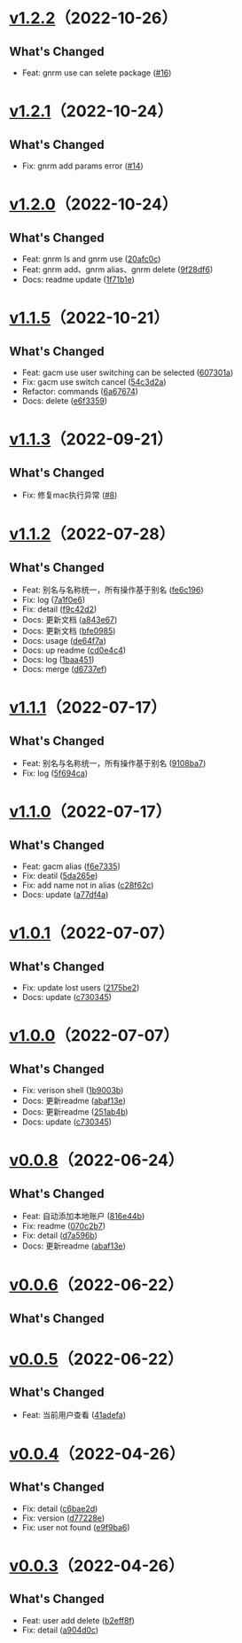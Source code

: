 # [v1.2.2](https://github.com/alqmc/gacm/compare/v1.2.1...v1.2.2)（2022-10-26）


## What's Changed
  - Feat: gnrm use can selete package ([#16](https://github.com/alqmc/gacm/pull/#16))
# [v1.2.1](https://github.com/alqmc/gacm/compare/v1.2.0...v1.2.1)（2022-10-24）


## What's Changed
  - Fix: gnrm add params error ([#14](https://github.com/alqmc/gacm/pull/#14))
# [v1.2.0](https://github.com/alqmc/gacm/compare/v1.1.5...v1.2.0)（2022-10-24）


## What's Changed
  - Feat: gnrm ls and gnrm use ([20afc0c](https://github.com/alqmc/gacm/commit/20afc0c))
  - Feat: gnrm add、gnrm alias、gnrm delete ([9f28df6](https://github.com/alqmc/gacm/commit/9f28df6))
  - Docs: readme update ([1f71b1e](https://github.com/alqmc/gacm/commit/1f71b1e))
# [v1.1.5](https://github.com/alqmc/gacm/compare/v1.1.3...v1.1.5)（2022-10-21）


## What's Changed
  - Feat: gacm use user switching can be selected ([607301a](https://github.com/alqmc/gacm/commit/607301a))
  - Fix: gacm use switch cancel ([54c3d2a](https://github.com/alqmc/gacm/commit/54c3d2a))
  - Refactor: commands ([6a67674](https://github.com/alqmc/gacm/commit/6a67674))
  - Docs: delete ([e6f3359](https://github.com/alqmc/gacm/commit/e6f3359))
# [v1.1.3](https://github.com/alqmc/gacm/compare/v1.1.2...v1.1.3)（2022-09-21）


## What's Changed
  - Fix: 修复mac执行异常 ([#8](https://github.com/alqmc/gacm/pull/#8))
# [v1.1.2](https://github.com/alqmc/gacm/compare/v1.1.1...v1.1.2)（2022-07-28）


## What's Changed
  - Feat: 别名与名称统一，所有操作基于别名 ([fe6c196](https://github.com/alqmc/gacm/commit/fe6c196))
  - Fix: log ([7a1f0e6](https://github.com/alqmc/gacm/commit/7a1f0e6))
  - Fix: detail ([f9c42d2](https://github.com/alqmc/gacm/commit/f9c42d2))
  - Docs: 更新文档 ([a843e67](https://github.com/alqmc/gacm/commit/a843e67))
  - Docs: 更新文档 ([bfe0985](https://github.com/alqmc/gacm/commit/bfe0985))
  - Docs: usage ([de64f7a](https://github.com/alqmc/gacm/commit/de64f7a))
  - Docs: up readme ([cd0e4c4](https://github.com/alqmc/gacm/commit/cd0e4c4))
  - Docs: log ([1baa451](https://github.com/alqmc/gacm/commit/1baa451))
  - Docs: merge ([d6737ef](https://github.com/alqmc/gacm/commit/d6737ef))
# [v1.1.1](https://github.com/alqmc/gacm/compare/v1.1.0...v1.1.1)（2022-07-17）


## What's Changed
  - Feat: 别名与名称统一，所有操作基于别名 ([9108ba7](https://github.com/alqmc/gacm/commit/9108ba7))
  - Fix: log ([5f694ca](https://github.com/alqmc/gacm/commit/5f694ca))
# [v1.1.0](https://github.com/alqmc/gacm/compare/v1.0.1...v1.1.0)（2022-07-17）


## What's Changed
  - Feat: gacm alias ([f6e7335](https://github.com/alqmc/gacm/commit/f6e7335))
  - Fix: deatil ([5da265e](https://github.com/alqmc/gacm/commit/5da265e))
  - Fix: add name not in alias ([c28f62c](https://github.com/alqmc/gacm/commit/c28f62c))
  - Docs: update ([a77df4a](https://github.com/alqmc/gacm/commit/a77df4a))
# [v1.0.1](https://github.com/alqmc/gacm/compare/v1.0.0...v1.0.1)（2022-07-07）


## What's Changed
  - Fix: update lost users ([2175be2](https://github.com/alqmc/gacm/commit/2175be2))
  - Docs: update ([c730345](https://github.com/alqmc/gacm/commit/c730345))
# [v1.0.0](https://github.com/alqmc/gacm/compare/v0.0.8...v1.0.0)（2022-07-07）


## What's Changed
  - Fix: verison shell ([1b9003b](https://github.com/alqmc/gacm/commit/1b9003b))
  - Docs: 更新readme ([abaf13e](https://github.com/alqmc/gacm/commit/abaf13e))
  - Docs: 更新readme ([251ab4b](https://github.com/alqmc/gacm/commit/251ab4b))
  - Docs: update ([c730345](https://github.com/alqmc/gacm/commit/c730345))
# [v0.0.8](https://github.com/alqmc/gacm/compare/v0.0.6...v0.0.8)（2022-06-24）


## What's Changed
  - Feat: 自动添加本地账户 ([816e44b](https://github.com/alqmc/gacm/commit/816e44b))
  - Fix: readme ([070c2b7](https://github.com/alqmc/gacm/commit/070c2b7))
  - Fix: detail ([d7a596b](https://github.com/alqmc/gacm/commit/d7a596b))
  - Docs: 更新readme ([abaf13e](https://github.com/alqmc/gacm/commit/abaf13e))
# [v0.0.6](https://github.com/alqmc/gacm/compare/v0.0.5...v0.0.6)（2022-06-22）


## What's Changed
# [v0.0.5](https://github.com/alqmc/gacm/compare/v0.0.4...v0.0.5)（2022-06-22）


## What's Changed
  - Feat: 当前用户查看 ([41adefa](https://github.com/alqmc/gacm/commit/41adefa))
# [v0.0.4](https://github.com/alqmc/gacm/compare/v0.0.3...v0.0.4)（2022-04-26）


## What's Changed
  - Fix: detail ([c6bae2d](https://github.com/alqmc/gacm/commit/c6bae2d))
  - Fix: version ([d77228e](https://github.com/alqmc/gacm/commit/d77228e))
  - Fix: user not found ([e9f9ba6](https://github.com/alqmc/gacm/commit/e9f9ba6))
# [v0.0.3](https://github.com/alqmc/gacm/compare/v0.0.3)（2022-04-26）


## What's Changed
  - Feat: user add delete ([b2eff8f](https://github.com/alqmc/gacm/commit/b2eff8f))
  - Fix: detail ([a904d0c](https://github.com/alqmc/gacm/commit/a904d0c))